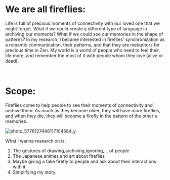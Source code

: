 # We are all fireflies:
Life is full of precious moments of connectivity with our loved one that we might forget. What if we could create a different type of language in archiving our moments? What if we could see our memories in the shape of patterns? In my research, I became interested in fireflies' synchronization as a romantic communication, their patterns, and that they are metaphors for precious time in Zen. My world is a world of people who need to feel their life more, and remember the most of it with people whom they love (alive or dead).

<br>

# Scope:
 Fireflies come to help people to see their moments of connectivity and archive them. As much as they become older, they will have more fireflies, and when they die, they will become a firefly in the pattern of the other's memories.
 
 
![photo_5776127446117104584_y](https://user-images.githubusercontent.com/116266413/204283912-7684509b-8a44-4ec4-b0dc-ff6d031f7cd2.jpg)

 What I wanna research on is:
 1. The gestures of drawing,archiving,ignoring,... of people
 2. The Japanese animes and art about fireflies
 3. Maybe giving a fake firefly to people and ask about their interactions with it.
 3. Simplifying my story.


